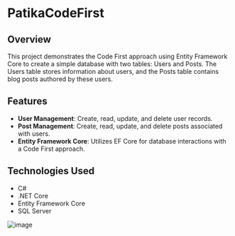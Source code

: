 # PatikaCodeFirst

## Overview

This project demonstrates the Code First approach using Entity Framework Core to create a simple database with two tables: Users and Posts. The Users table stores information about users, and the Posts table contains blog posts authored by these users.

## Features

- **User Management**: Create, read, update, and delete user records.
- **Post Management**: Create, read, update, and delete posts associated with users.
- **Entity Framework Core**: Utilizes EF Core for database interactions with a Code First approach.

## Technologies Used

- C#
- .NET Core
- Entity Framework Core
- SQL Server

![image](https://github.com/user-attachments/assets/9b251201-3be5-47a5-a6e5-0fd715124e5a)
